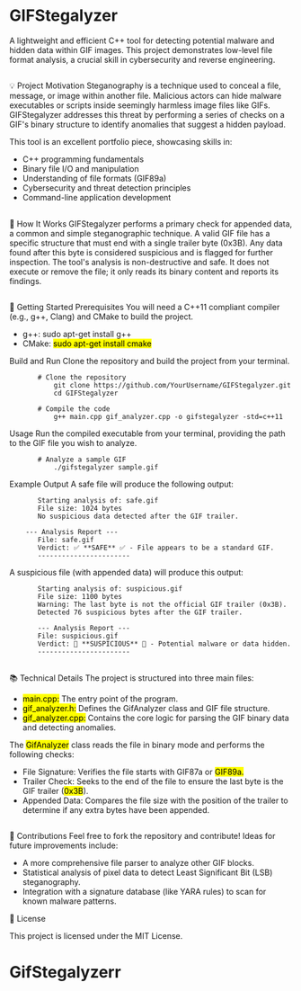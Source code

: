 # GIFStegalyzer
A lightweight and efficient C++ tool for detecting potential malware and hidden data within GIF images. This project demonstrates low-level file format analysis, a crucial skill in cybersecurity and reverse engineering.
##

💡 Project Motivation
Steganography is a technique used to conceal a file, message, or image within another file. Malicious actors can hide malware executables or scripts inside seemingly harmless image files like GIFs. GIFStegalyzer addresses this threat by performing a series of checks on a GIF's binary structure to identify anomalies that suggest a hidden payload.

This tool is an excellent portfolio piece, showcasing skills in:
- C++ programming fundamentals
- Binary file I/O and manipulation
- Understanding of file formats (GIF89a)
- Cybersecurity and threat detection principles
- Command-line application development
##

🔬 How It Works
GIFStegalyzer performs a primary check for appended data, a common and simple steganographic technique. A valid GIF file has a specific structure that must end with a single trailer byte (0x3B). Any data found after this byte is considered suspicious and is flagged for further inspection.
The tool's analysis is non-destructive and safe. It does not execute or remove the file; it only reads its binary content and reports its findings.
##

🚀 Getting Started
Prerequisites
You will need a C++11 compliant compiler (e.g., g++, Clang) and CMake to build the project.

- g++: <male>sudo apt-get install g++</make>
- CMake: <mark>sudo apt-get install cmake</make>

Build and Run
Clone the repository and build the project from your terminal.

           # Clone the repository
               git clone https://github.com/YourUsername/GIFStegalyzer.git
               cd GIFStegalyzer

           # Compile the code
               g++ main.cpp gif_analyzer.cpp -o gifstegalyzer -std=c++11


Usage
Run the compiled executable from your terminal, providing the path to the GIF file you wish to analyze.

           # Analyze a sample GIF
               ./gifstegalyzer sample.gif


Example Output
A safe file will produce the following output:

           Starting analysis of: safe.gif
           File size: 1024 bytes
           No suspicious data detected after the GIF trailer.
           
        --- Analysis Report ---
           File: safe.gif
           Verdict: ✅ **SAFE** ✅ - File appears to be a standard GIF.
           -----------------------
A suspicious file (with appended data) will produce this output:
          
           Starting analysis of: suspicious.gif
           File size: 1100 bytes
           Warning: The last byte is not the official GIF trailer (0x3B).
           Detected 76 suspicious bytes after the GIF trailer.
           
           --- Analysis Report ---
           File: suspicious.gif
           Verdict: 🚨 **SUSPICIOUS** 🚨 - Potential malware or data hidden.
           -----------------------

##
📚 Technical Details
The project is structured into three main files:
- <mark>main.cpp:</mark> The entry point of the program.
- <mark>gif_analyzer.h:</mark> Defines the GifAnalyzer class and GIF file structure.
- <mark>gif_analyzer.cpp:</mark> Contains the core logic for parsing the GIF binary data and detecting anomalies.

The <mark>GifAnalyzer</mark> class reads the file in binary mode and performs the following checks:
- File Signature: Verifies the file starts with <amrk>GIF87a</mark> or <mark>GIF89a.</mark>
- Trailer Check: Seeks to the end of the file to ensure the last byte is the GIF trailer (<mark>0x3B</mark>).
- Appended Data: Compares the file size with the position of the trailer to determine if any extra bytes have been appended.
##

🤝 Contributions
Feel free to fork the repository and contribute! Ideas for future improvements include:
- A more comprehensive file parser to analyze other GIF blocks.
- Statistical analysis of pixel data to detect Least Significant Bit (LSB) steganography.
- Integration with a signature database (like YARA rules) to scan for known malware patterns.

📄 License

This project is licensed under the MIT License.

# GifStegalyzerr
